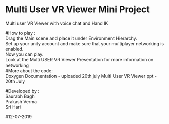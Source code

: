 # Multi User VR Viewer Mini Project 
Multi user VR Viewer with voice chat and Hand IK 

#How to play :   
           Drag the  Main scene and place it under Environment Hierarchy.   
           Set up your unity account and make sure that your multiplayer networking is enabled.  
           Now you can play.  
           Look at the Multi USER VR Viewer Presentation for more information on networking   
#More about the code:              
           Doxygen Documentation - uploaded 20th july 
           Multi User VR Viewer ppt - 20th July          
           
           

#Developed by :  
             Saurabh Bagh  
             Prakash Verma  
             Sri Hari   
               
#12-07-2019
